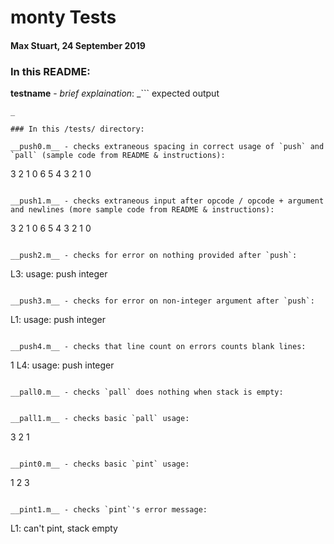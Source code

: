 # monty Tests
#### Max Stuart, 24 September 2019


### In this README:

__**testname**__ - _brief explaination_:
_```
expected output
```
_

### In this /tests/ directory:

__push0.m__ - checks extraneous spacing in correct usage of `push` and `pall` (sample code from README & instructions):
```
3
2
1
0
6
5
4
3
2
1
0
```

__push1.m__ - checks extraneous input after opcode / opcode + argument and newlines (more sample code from README & instructions):
```
3
2
1
0
6
5
4
3
2
1
0
```

__push2.m__ - checks for error on nothing provided after `push`:
```
L3: usage: push integer
```

__push3.m__ - checks for error on non-integer argument after `push`:
```
L1: usage: push integer
```

__push4.m__ - checks that line count on errors counts blank lines:
```
1
L4: usage: push integer
```

__pall0.m__ - checks `pall` does nothing when stack is empty:
```

```

__pall1.m__ - checks basic `pall` usage:
```
3
2
1
```

__pint0.m__ - checks basic `pint` usage:
```
1
2
3
```

__pint1.m__ - checks `pint`'s error message:
```
L1: can't pint, stack empty
```

